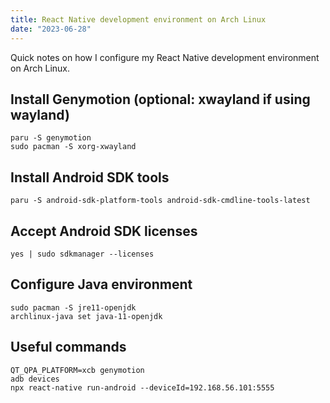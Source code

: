 ```yaml
---
title: React Native development environment on Arch Linux
date: "2023-06-28"
---
```


Quick notes on how I configure my React Native development environment on Arch Linux.

## Install Genymotion (optional: xwayland if using wayland)

```shell
paru -S genymotion 
sudo pacman -S xorg-xwayland
```

## Install Android SDK tools

```shell
paru -S android-sdk-platform-tools android-sdk-cmdline-tools-latest
```

## Accept Android SDK licenses

```shell
yes | sudo sdkmanager --licenses
```

## Configure Java environment

```shell
sudo pacman -S jre11-openjdk
archlinux-java set java-11-openjdk
```

## Useful commands

```shell
QT_QPA_PLATFORM=xcb genymotion
adb devices
npx react-native run-android --deviceId=192.168.56.101:5555
```
